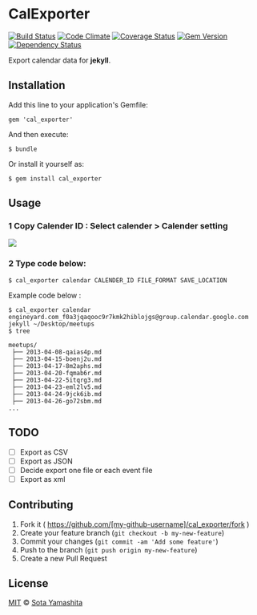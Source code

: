 CalExporter
============

[![Build Status](https://travis-ci.org/sota0805/cal_exporter.svg)](https://travis-ci.org/sota0805/cal_exporter)
[![Code Climate](https://codeclimate.com/github/sota0805/cal_exporter.png)](https://codeclimate.com/github/sota0805/cal_exporter)
[![Coverage Status](https://coveralls.io/repos/sota0805/cal_exporter/badge.png)](https://coveralls.io/r/sota0805/cal_exporter)
[![Gem Version](https://badge.fury.io/rb/cal_exporter.svg)](http://badge.fury.io/rb/cal_exporter)
[![Dependency Status](https://gemnasium.com/sota0805/cal_exporter.svg)](https://gemnasium.com/sota0805/cal_exporter)

Export calendar data for **jekyll**.

## Installation

Add this line to your application's Gemfile:

    gem 'cal_exporter'

And then execute:

    $ bundle

Or install it yourself as:

    $ gem install cal_exporter

## Usage

### 1 Copy Calender ID : Select calender > Calender setting

![](https://dl.dropboxusercontent.com/u/74344418/github-image/cal_expoter.png)

### 2 Type code below:


    $ cal_exporter calendar CALENDER_ID FILE_FORMAT SAVE_LOCATION

Example code below :

    $ cal_exporter calendar engineyard.com_f0a3jqaqooc9r7kmk2hiblojgs@group.calendar.google.com jekyll ~/Desktop/meetups
    $ tree

    meetups/
     ├── 2013-04-08-qaias4p.md
     ├── 2013-04-15-boenj2u.md
     ├── 2013-04-17-8m2aphs.md
     ├── 2013-04-20-fqmab6r.md
     ├── 2013-04-22-5itqrg3.md
     ├── 2013-04-23-eml2lv5.md
     ├── 2013-04-24-9jck6ib.md
     ├── 2013-04-26-go72sbm.md
    ...

## TODO

- [ ] Export as CSV
- [ ] Export as JSON
- [ ] Decide export one file or each event file
- [ ] Export as xml

## Contributing

1. Fork it ( https://github.com/[my-github-username]/cal_exporter/fork )
2. Create your feature branch (`git checkout -b my-new-feature`)
3. Commit your changes (`git commit -am 'Add some feature'`)
4. Push to the branch (`git push origin my-new-feature`)
5. Create a new Pull Request

## License

[MIT](LICENSE) © [Sota Yamashita](https://github.com/sota0805)
